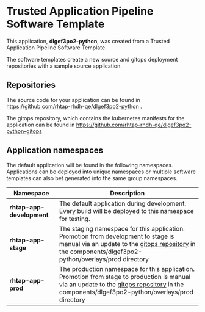# Trusted Application Pipeline Software Template

This application, **dlgef3po2-python**, was created from a Trusted Application Pipeline Software Template.

The software templates create a new source and gitops deployment repositories with a sample source application. 

## Repositories

The source code for your application can be found in [https://github.com/rhtap-rhdh-qe/dlgef3po2-python ](https://github.com/rhtap-rhdh-qe/dlgef3po2-python ).
 
The gitops repository, which contains the kubernetes manifests for the application can be found in 
[https://github.com/rhtap-rhdh-qe/dlgef3po2-python-gitops ](https://github.com/rhtap-rhdh-qe/dlgef3po2-python-gitops ) 

## Application namespaces 

The default application will be found in the following namespaces. Applications can be deployed into unique namespaces or multiple software templates can also bet generated into the same group namespaces.  

|  Namespace   |  Description   |  
| -------- | -------- |   
| **rhtap-app-development** | The default application during development. Every build will be deployed to this namespace for testing. | 
| **rhtap-app-stage** | The staging namespace for this application. Promotion from development to stage is manual via an update to the [gitops repository](https://github.com/rhtap-rhdh-qe/dlgef3po2-python-gitops ) in the components/dlgef3po2-python/overlays/prod directory |  
| **rhtap-app-prod** | The production namespace for this application. Promotion from stage to production is manual via an update to the [gitops repository](https://github.com/rhtap-rhdh-qe/dlgef3po2-python-gitops ) in the components/dlgef3po2-python/overlays/prod directory | 